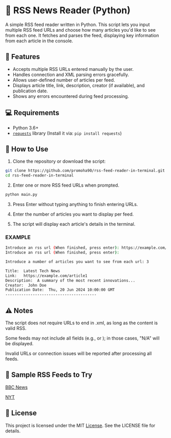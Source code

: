 # 📰 RSS News Reader (Python)

A simple RSS feed reader written in Python. This script lets you input multiple RSS feed URLs and choose how many articles you'd like to see from each one. It fetches and parses the feed, displaying key information from each article in the console.

## 📌 Features

- Accepts multiple RSS URLs entered manually by the user.
- Handles connection and XML parsing errors gracefully.
- Allows user-defined number of articles per feed.
- Displays article title, link, description, creator (if available), and publication date.
- Shows any errors encountered during feed processing.

## 💻 Requirements

- Python 3.6+
- [`requests`](https://pypi.org/project/requests/) library (Install it via: `pip install requests`)

## 🚀 How to Use

1. Clone the repository or download the script:

```bash
git clone https://github.com/promoha90/rss-feed-reader-in-terminal.git
cd rss-feed-reader-in-terminal
```

2. Enter one or more RSS feed URLs when prompted.

```bash
python main.py
```

3. Press Enter without typing anything to finish entering URLs.

4. Enter the number of articles you want to display per feed.

5. The script will display each article's details in the terminal.

### EXAMPLE
```bash
Introduce an rss url (When finished, press enter): https://example.com/rss.xml
Introduce an rss url (When finished, press enter): 

Introduce a number of articles you want to see from each url: 3

Title:  Latest Tech News
Link:   https://example.com/article1
Description:  A summary of the most recent innovations...
Creator:  John Doe
Publication Date:  Thu, 20 Jun 2024 10:00:00 GMT
----------------------------------------
```

## ⚠️ Notes
The script does not require URLs to end in .xml, as long as the content is valid RSS.

Some feeds may not include all fields (e.g., <creator> or <description>); in those cases, "N/A" will be displayed.

Invalid URLs or connection issues will be reported after processing all feeds.

## 🧪 Sample RSS Feeds to Try
[BBC News](https://feeds.bbci.co.uk/news/rss.xml)

[NYT](https://rss.nytimes.com/services/xml/rss/nyt/World.xml)

## 📄 License
This project is licensed under the MIT [License](/LICENSE). See the LICENSE file for details.
